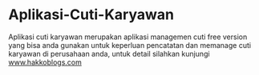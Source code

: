 # Aplikasi-Cuti-Karyawan
Aplikasi cuti karyawan merupakan aplikasi managemen cuti free version yang bisa anda gunakan untuk keperluan pencatatan dan memanage cuti
karyawan di perusahaan anda, untuk detail silahkan kunjungi www.hakkoblogs.com
